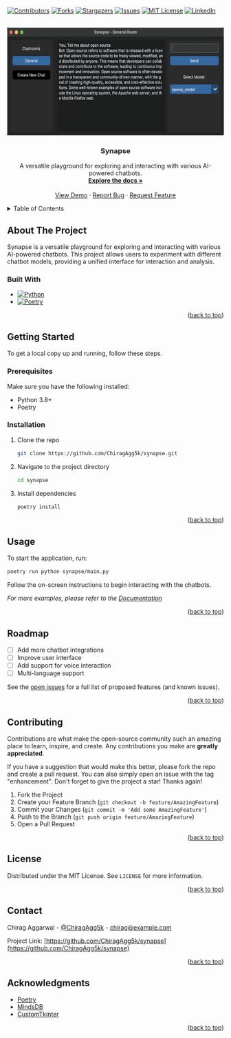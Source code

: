 <a id="readme-top"></a>

<!-- PROJECT SHIELDS -->

[![Contributors][contributors-shield]][contributors-url]
[![Forks][forks-shield]][forks-url]
[![Stargazers][stars-shield]][stars-url]
[![Issues][issues-shield]][issues-url]
[![MIT License][license-shield]][license-url]
[![LinkedIn][linkedin-shield]][linkedin-url]

<!-- PROJECT LOGO -->
<br />
<div align="center">
  <a href="https://github.com/ChiragAgg5k/synapse">
    <img src="assets/1.png" alt="Logo" width="600" height="250">
  </a>

  <h3 align="center">Synapse</h3>

  <p align="center">
    A versatile playground for exploring and interacting with various AI-powered chatbots.
    <br />
    <a href="https://github.com/ChiragAgg5k/synapse"><strong>Explore the docs »</strong></a>
    <br />
    <br />
    <a href="https://github.com/ChiragAgg5k/synapse">View Demo</a>
    ·
    <a href="https://github.com/ChiragAgg5k/synapse/issues/new?labels=bug&template=bug-report---.md">Report Bug</a>
    ·
    <a href="https://github.com/ChiragAgg5k/synapse/issues/new?labels=enhancement&template=feature-request---.md">Request Feature</a>
  </p>
</div>

<!-- TABLE OF CONTENTS -->
<details>
  <summary>Table of Contents</summary>
  <ol>
    <li>
      <a href="#about-the-project">About The Project</a>
      <ul>
        <li><a href="#built-with">Built With</a></li>
      </ul>
    </li>
    <li>
      <a href="#getting-started">Getting Started</a>
      <ul>
        <li><a href="#prerequisites">Prerequisites</a></li>
        <li><a href="#installation">Installation</a></li>
      </ul>
    </li>
    <li><a href="#usage">Usage</a></li>
    <li><a href="#roadmap">Roadmap</a></li>
    <li><a href="#contributing">Contributing</a></li>
    <li><a href="#license">License</a></li>
    <li><a href="#contact">Contact</a></li>
    <li><a href="#acknowledgments">Acknowledgments</a></li>
  </ol>
</details>

<!-- ABOUT THE PROJECT -->

## About The Project

Synapse is a versatile playground for exploring and interacting with various AI-powered chatbots. This project allows users to experiment with different chatbot models, providing a unified interface for interaction and analysis.

### Built With

- [![Python][Python.org]][Python-url]
- [![Poetry][Poetry.org]][Poetry-url]

<p align="right">(<a href="#readme-top">back to top</a>)</p>

<!-- GETTING STARTED -->

## Getting Started

To get a local copy up and running, follow these steps.

### Prerequisites

Make sure you have the following installed:

- Python 3.8+
- Poetry

### Installation

1. Clone the repo
   ```sh
   git clone https://github.com/ChiragAgg5k/synapse.git
   ```
2. Navigate to the project directory
   ```sh
   cd synapse
   ```
3. Install dependencies
   ```sh
   poetry install
   ```

<p align="right">(<a href="#readme-top">back to top</a>)</p>

<!-- USAGE EXAMPLES -->

## Usage

To start the application, run:

```sh
poetry run python synapse/main.py
```

Follow the on-screen instructions to begin interacting with the chatbots.

_For more examples, please refer to the [Documentation](https://example.com)_

<p align="right">(<a href="#readme-top">back to top</a>)</p>

<!-- ROADMAP -->

## Roadmap

- [ ] Add more chatbot integrations
- [ ] Improve user interface
- [ ] Add support for voice interaction
- [ ] Multi-language support

See the [open issues](https://github.com/ChiragAgg5k/synapse/issues) for a full list of proposed features (and known issues).

<p align="right">(<a href="#readme-top">back to top</a>)</p>

<!-- CONTRIBUTING -->

## Contributing

Contributions are what make the open-source community such an amazing place to learn, inspire, and create. Any contributions you make are **greatly appreciated**.

If you have a suggestion that would make this better, please fork the repo and create a pull request. You can also simply open an issue with the tag "enhancement".
Don't forget to give the project a star! Thanks again!

1. Fork the Project
2. Create your Feature Branch (`git checkout -b feature/AmazingFeature`)
3. Commit your Changes (`git commit -m 'Add some AmazingFeature'`)
4. Push to the Branch (`git push origin feature/AmazingFeature`)
5. Open a Pull Request

<p align="right">(<a href="#readme-top">back to top</a>)</p>

<!-- LICENSE -->

## License

Distributed under the MIT License. See `LICENSE` for more information.

<p align="right">(<a href="#readme-top">back to top</a>)</p>

<!-- CONTACT -->

## Contact

Chirag Aggarwal - [@ChiragAgg5k](https://twitter.com/ChiragAgg5k) - chirag@example.com

Project Link: [https://github.com/ChiragAgg5k/synapse](https://github.com/ChiragAgg5k/synapse)

<p align="right">(<a href="#readme-top">back to top</a>)</p>

<!-- ACKNOWLEDGMENTS -->

## Acknowledgments

- [Poetry](https://python-poetry.org)
- [MindsDB](https://mindsdb.com/)
- [CustomTkinter](https://github.com/TomSchimansky/CustomTkinter)

<p align="right">(<a href="#readme-top">back to top</a>)</p>

<!-- MARKDOWN LINKS & IMAGES -->

[contributors-shield]: https://img.shields.io/github/contributors/ChiragAgg5k/synapse.svg?style=for-the-badge
[contributors-url]: https://github.com/ChiragAgg5k/synapse/graphs/contributors
[forks-shield]: https://img.shields.io/github/forks/ChiragAgg5k/synapse.svg?style=for-the-badge
[forks-url]: https://github.com/ChiragAgg5k/synapse/network/members
[stars-shield]: https://img.shields.io/github/stars/ChiragAgg5k/synapse.svg?style=for-the-badge
[stars-url]: https://github.com/ChiragAgg5k/synapse/stargazers
[issues-shield]: https://img.shields.io/github/issues/ChiragAgg5k/synapse.svg?style=for-the-badge
[issues-url]: https://github.com/ChiragAgg5k/synapse/issues
[license-shield]: https://img.shields.io/github/license/ChiragAgg5k/synapse.svg?style=for-the-badge
[license-url]: https://github.com/ChiragAgg5k/synapse/blob/master/LICENSE.txt
[linkedin-shield]: https://img.shields.io/badge/-LinkedIn-black.svg?style=for-the-badge&logo=linkedin&colorB=555
[linkedin-url]: https://linkedin.com/in/ChiragAgg5k
[product-screenshot]: images/screenshot.png
[Python.org]: https://img.shields.io/badge/Python-FFD43B?style=for-the-badge&logo=python&logoColor=blue
[Python-url]: https://python.org
[Poetry.org]: https://img.shields.io/badge/Poetry-60A5FA?style=for-the-badge&logo=python&logoColor=blue
[Poetry-url]: https://python-poetry.org
[Streamlit.io]: https://img.shields.io/badge/Streamlit-FF4B4B?style=for-the-badge&logo=streamlit&logoColor=white
[Streamlit-url]: https://streamlit.io
